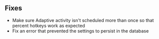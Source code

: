 ## Fixes

- Make sure Adaptive activity isn't scheduled more than once so that percent hotkeys work as expected
- Fix an error that prevented the settings to persist in the database
